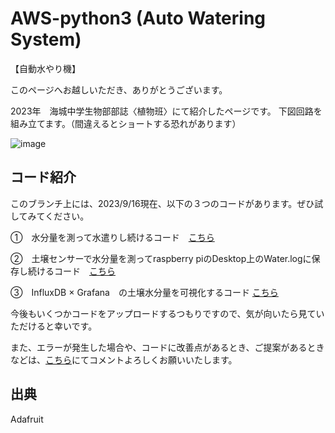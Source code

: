 # AWS-python3 (Auto Watering System)
【自動水やり機】

このページへお越しいただき、ありがとうございます。

2023年　海城中学生物部部誌〈植物班〉にて紹介したページです。
下図回路を組み立てます。（間違えるとショートする恐れがあります）


![image](https://github.com/citrus-soke/AWS-python3/assets/126365532/6bebcaca-117f-46d2-b524-ce84834e3b6c)

## コード紹介

このブランチ上には、2023/9/16現在、以下の３つのコードがあります。ぜひ試してみてください。

①　水分量を測って水遣りし続けるコード　[こちら](https://github.com/citrus-soke/AWS-python3/blob/main/%E8%87%AA%E5%8B%95%E6%B0%B4%E3%82%84%E3%82%8A.py)

②　土壌センサーで水分量を測ってraspberry piのDesktop上のWater.logに保存し続けるコード　[こちら](https://github.com/citrus-soke/AWS-python3/blob/main/%E8%87%AA%E5%8B%95%E6%B0%B4%E5%88%86%E9%87%8F%E3%83%AD%E3%82%AC%E3%83%BC%20forDesktop.py)

③　InfluxDB × Grafana　の土壌水分量を可視化するコード [こちら](https://github.com/citrus-soke/AWS-python3/blob/main/influxDB_humid.py) 


今後もいくつかコードをアップロードするつもりですので、気が向いたら見ていただけると幸いです。

また、エラーが発生した場合や、コードに改善点があるとき、ご提案があるときなどは、[こちら](https://github.com/citrus-soke/AWS-python3/issues)にてコメントよろしくお願いいたします。

## 出典

Adafruit
